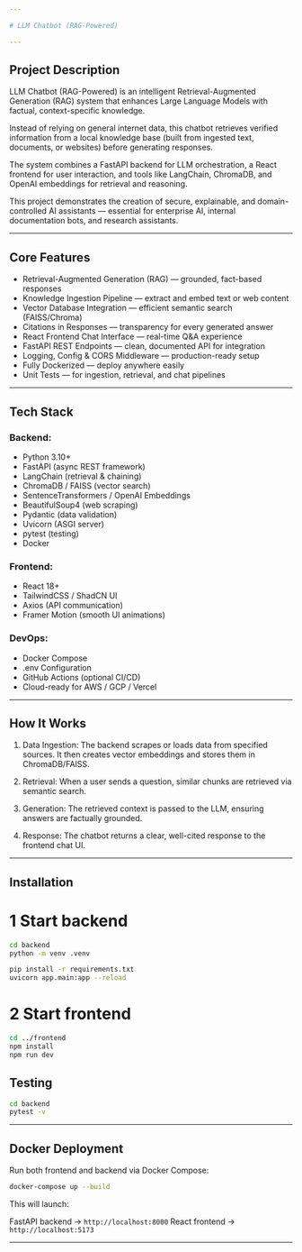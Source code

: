 ```yaml
---

# LLM Chatbot (RAG-Powered)

---
```


## Project Description

LLM Chatbot (RAG-Powered) is an intelligent Retrieval-Augmented Generation (RAG) system that enhances Large Language Models with factual, context-specific knowledge.

Instead of relying on general internet data, this chatbot retrieves verified information from a local knowledge base (built from ingested text, documents, or websites) before generating responses.

The system combines a FastAPI backend for LLM orchestration, a React frontend for user interaction, and tools like LangChain, ChromaDB, and OpenAI embeddings for retrieval and reasoning.

This project demonstrates the creation of secure, explainable, and domain-controlled AI assistants — essential for enterprise AI, internal documentation bots, and research assistants.

---

## Core Features

- Retrieval-Augmented Generation (RAG) — grounded, fact-based responses
- Knowledge Ingestion Pipeline — extract and embed text or web content
- Vector Database Integration — efficient semantic search (FAISS/Chroma)
- Citations in Responses — transparency for every generated answer
- React Frontend Chat Interface — real-time Q&A experience
- FastAPI REST Endpoints — clean, documented API for integration
- Logging, Config & CORS Middleware — production-ready setup
- Fully Dockerized — deploy anywhere easily
- Unit Tests — for ingestion, retrieval, and chat pipelines

---

## Tech Stack

### Backend:

 - Python 3.10+
 - FastAPI (async REST framework)
 - LangChain (retrieval & chaining)
 - ChromaDB / FAISS (vector search)
 - SentenceTransformers / OpenAI Embeddings
 - BeautifulSoup4 (web scraping)
 - Pydantic (data validation)
 - Uvicorn (ASGI server)
 - pytest (testing)
 - Docker

### Frontend:

 - React 18+
 - TailwindCSS / ShadCN UI
 - Axios (API communication)
 - Framer Motion (smooth UI animations)

### DevOps:

 - Docker Compose
 - .env Configuration
 - GitHub Actions (optional CI/CD)
 - Cloud-ready for AWS / GCP / Vercel

---

## How It Works

1. Data Ingestion:
   The backend scrapes or loads data from specified sources.
   It then creates vector embeddings and stores them in ChromaDB/FAISS.

2. Retrieval:
   When a user sends a question, similar chunks are retrieved via semantic search.

3. Generation:
   The retrieved context is passed to the LLM, ensuring answers are factually grounded.

4. Response:
   The chatbot returns a clear, well-cited response to the frontend chat UI.

---

## Installation

# 1 Start backend

```bash
cd backend
python -m venv .venv

pip install -r requirements.txt
uvicorn app.main:app --reload
```

# 2 Start frontend

```bash
cd ../frontend
npm install
npm run dev
```

## Testing

```bash
cd backend
pytest -v
```

---

## Docker Deployment

Run both frontend and backend via Docker Compose:

```bash
docker-compose up --build
```

This will launch:

 FastAPI backend → `http://localhost:8000`
 React frontend → `http://localhost:5173`

---


